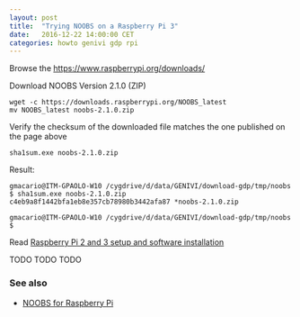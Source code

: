 ```yaml
---
layout: post
title:  "Trying NOOBS on a Raspberry Pi 3"
date:   2016-12-22 14:00:00 CET
categories: howto genivi gdp rpi
---
```

<!-- markdown-link-check-disable -->

Browse the <https://www.raspberrypi.org/downloads/>

Download NOOBS Version 2.1.0 (ZIP)

```
wget -c https://downloads.raspberrypi.org/NOOBS_latest
mv NOOBS_latest noobs-2.1.0.zip
```

Verify the checksum of the downloaded file matches the one published on the page above

```
sha1sum.exe noobs-2.1.0.zip
```

Result:

```
gmacario@ITM-GPAOLO-W10 /cygdrive/d/data/GENIVI/download-gdp/tmp/noobs
$ sha1sum.exe noobs-2.1.0.zip
c4eb9a8f1442bfa1eb8e357cb78980b3442afa87 *noobs-2.1.0.zip

gmacario@ITM-GPAOLO-W10 /cygdrive/d/data/GENIVI/download-gdp/tmp/noobs
$
```

Read [Raspberry Pi 2 and 3 setup and software installation](https://at.projects.genivi.org/wiki/x/fomw)

TODO TODO TODO

### See also

* [NOOBS for Raspberry Pi](http://qdosmsq.dunbar-it.co.uk/blog/2013/06/noobs-for-raspberry-pi/)

<!-- markdown-link-check-enable -->
<!-- EOF -->
